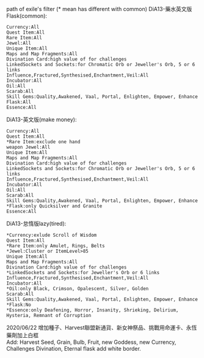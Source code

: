 path of exile's filter
(* mean has different with common) 
DiA13-藥水英文版Flask(common): 

	Currency:All 
	Quest Item:All
	Rare Item:All
	Jewel:All
	Unique Item:All
	Maps and Map Fragments:All
	Divination Card:high value of for challenges
	LinkedSockets and Sockets:for Chromatic Orb or Jeweller's Orb, 5 or 6 links
	Influence,Fractured,Synthesised,Enchantment,Veil:All
	Incubator:All
	Oil:All
	Scarab:All
	Skill Gems:Quality,Awakened, Vaal, Portal, Enlighten, Empower, Enhance
	Flask:All
	Essence:All

DiA13-英文版(make money): 

	Currency:All 
	Quest Item:All
	*Rare Item:exclude one hand
	weapon Jewel:All 
	Unique Item:All
	Maps and Map Fragments:All 
	Divination Card:high value of for challenges 
	LinkedSockets and Sockets:for Chromatic Orb or Jeweller's Orb, 5 or 6 links 
	Influence,Fractured,Synthesised,Enchantment,Veil:All 
	Incubator:All 
	Oil:All 
	Scarab:All 
	Skill Gems:Quality,Awakened, Vaal, Portal, Enlighten, Empower, Enhance 
	*Flask:only Quicksilver and Granite 
	Essence:All

DiA13-怠惰版lazy(tired): 

	*Currency:exlude Scroll of Wisdom 
	Quest Item:All 
	*Rare Item:only Amulet, Rings, Belts 
	*Jewel:Cluster or ItemLevel>85 
	Unique Item:All 
	Maps and Map Fragments:All 
	Divination Card:high value of for challenges 
	*LinkedSockets and Sockets:for Jeweller's Orb or 6 links 
	Influence,Fractured,Synthesised,Enchantment,Veil:All 
	Incubator:All 
	*Oil:only Black, Crimson, Opalescent, Silver, Golden 
	Scarab:All 
	Skill Gems:Quality,Awakened, Vaal, Portal, Enlighten, Empower, Enhance 
	*Flask:No 
	*Essence:only Deafening, Horror, Insanity, Shrieking, Delirium, Hysteria, Remnant of Corruption
	
	
2020/06/22
增加種子、Harvest聯盟新通貨、新女神祭品、挑戰用命運卡、永恆藥劑加上白框  
Add: Harvest Seed, Grain, Bulb, Fruit, new Goddess, new Currency, Challenges Divination, Eternal flask add white border.	

